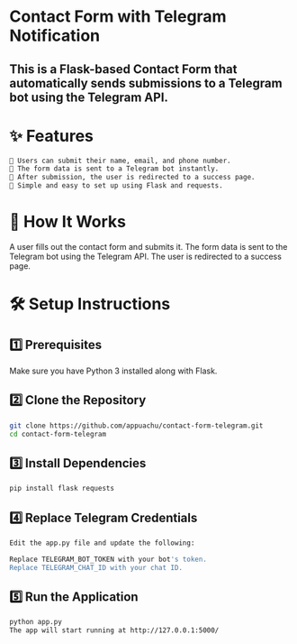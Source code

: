 # Contact Form with Telegram Notification
## This is a Flask-based Contact Form that automatically sends submissions to a Telegram bot using the Telegram API.

# ✨ Features</n>
```bash
📩 Users can submit their name, email, and phone number.
🚀 The form data is sent to a Telegram bot instantly.
🔄 After submission, the user is redirected to a success page.
🔧 Simple and easy to set up using Flask and requests.
```
# 📌 How It Works
A user fills out the contact form and submits it.
The form data is sent to the Telegram bot using the Telegram API.
The user is redirected to a success page.

# 🛠 Setup Instructions

## 1️⃣ Prerequisites
Make sure you have Python 3 installed along with Flask.

## 2️⃣ Clone the Repository
```bash
git clone https://github.com/appuachu/contact-form-telegram.git  
cd contact-form-telegram  
```
## 3️⃣ Install Dependencies
```bash
pip install flask requests  
```
## 4️⃣ Replace Telegram Credentials
```bash
Edit the app.py file and update the following:

Replace TELEGRAM_BOT_TOKEN with your bot's token.
Replace TELEGRAM_CHAT_ID with your chat ID.
```
## 5️⃣ Run the Application
```bash
python app.py  
The app will start running at http://127.0.0.1:5000/
```
